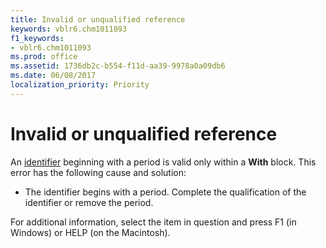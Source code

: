 ```yaml
---
title: Invalid or unqualified reference
keywords: vblr6.chm1011093
f1_keywords:
- vblr6.chm1011093
ms.prod: office
ms.assetid: 1736db2c-b554-f11d-aa39-9978a0a09db6
ms.date: 06/08/2017
localization_priority: Priority
---
```



# Invalid or unqualified reference

An [identifier](../../Glossary/vbe-glossary.md#identifier) beginning with a period is valid only within a **With** block. This error has the following cause and solution:



- The identifier begins with a period. Complete the qualification of the identifier or remove the period.
    

For additional information, select the item in question and press F1 (in Windows) or HELP (on the Macintosh).

